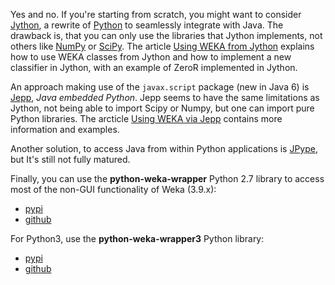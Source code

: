 Yes and no. If you're starting from scratch, you might want to consider [Jython](http://www.jython.org/), a rewrite of [Python](http://www.python.org/) to seamlessly integrate with Java. The drawback is, that you can only use the libraries that Jython implements, not others like [NumPy](http://numpy.scipy.org/) or [SciPy](http://www.scipy.org/). The article [Using WEKA from Jython](../using_weka_from_jython.md) explains how to use WEKA classes from Jython and how to implement a new classifier in Jython, with an example of ZeroR implemented in Jython.

An approach making use of the `javax.script` package (new in Java 6) is [Jepp](http://jepp.sourceforge.net/), *Java embedded Python*. Jepp seems to have the same limitations as Jython, not being able to import Scipy or Numpy, but one can import pure Python libraries. The arcticle [Using WEKA via Jepp](../using_weka_via_jepp.md) contains more information and examples.

Another solution, to access Java from within Python applications is [JPype](http://jpype.sourceforge.net/), but It's still not fully matured.

Finally, you can use the **python-weka-wrapper** Python 2.7 library to access most of the non-GUI functionality of Weka (3.9.x):

* [pypi](https://pypi.python.org/pypi/python-weka-wrapper) 
* [github](https://github.com/fracpete/python-weka-wrapper) 

For Python3, use the **python-weka-wrapper3** Python library:

* [pypi](https://pypi.python.org/pypi/python-weka-wrapper3) 
* [github](https://github.com/fracpete/python-weka-wrapper3) 
